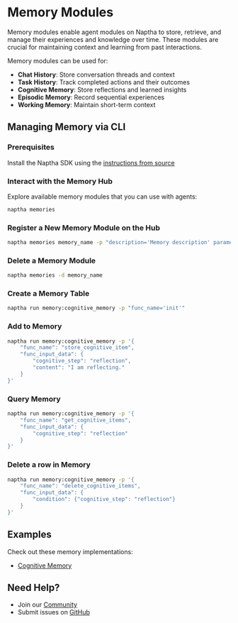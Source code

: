 # Memory Modules

Memory modules enable agent modules on Naptha to store, retrieve, and manage their experiences and knowledge over time. These modules are crucial for maintaining context and learning from past interactions.

Memory modules can be used for:

- **Chat History**: Store conversation threads and context
- **Task History**: Track completed actions and their outcomes
- **Cognitive Memory**: Store reflections and learned insights
- **Episodic Memory**: Record sequential experiences
- **Working Memory**: Maintain short-term context

## Managing Memory via CLI

### Prerequisites

Install the Naptha SDK using the [instructions from source](https://github.com/NapthaAI/naptha-sdk/)

### Interact with the Memory Hub

Explore available memory modules that you can use with agents:

```bash
naptha memories
```

### Register a New Memory Module on the Hub

```bash
naptha memories memory_name -p "description='Memory description' parameters='{input_parameter_1: str, input_parameter_2: int}' module_url='ipfs://QmNer9SRKmJPv4Ae3vdVYo6eFjPcyJ8uZ2rRSYd3koT6jg'" 
```

### Delete a Memory Module

```bash
naptha memories -d memory_name
```

### Create a Memory Table

```bash
naptha run memory:cognitive_memory -p "func_name='init'"
```

### Add to Memory

```bash
naptha run memory:cognitive_memory -p '{
    "func_name": "store_cognitive_item",
    "func_input_data": {
        "cognitive_step": "reflection",
        "content": "I am reflecting."
    }
}'
```

### Query Memory

```bash
naptha run memory:cognitive_memory -p '{
    "func_name": "get_cognitive_items",
    "func_input_data": {
        "cognitive_step": "reflection"
    }
}'
```

### Delete a row in Memory

```bash
naptha run memory:cognitive_memory -p '{
    "func_name": "delete_cognitive_items",
    "func_input_data": {
        "condition": {"cognitive_step": "reflection"}
    }
}'
```

## Examples

Check out these memory implementations:
- [Cognitive Memory](https://github.com/NapthaAI/cognitive_memory)

## Need Help?
- Join our [Community](https://naptha.ai/naptha-community)
- Submit issues on [GitHub](https://github.com/NapthaAI)
